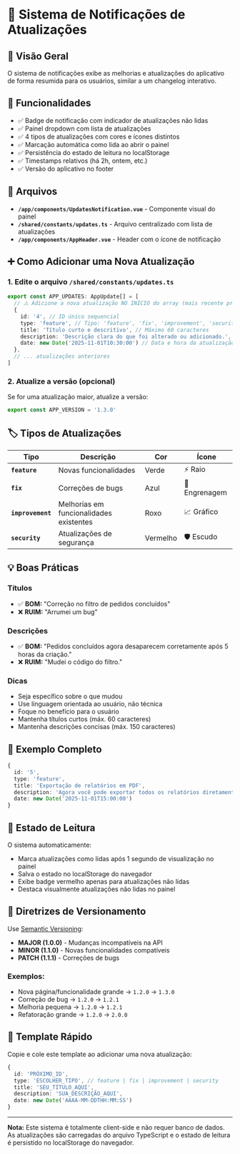 # 🔔 Sistema de Notificações de Atualizações

## 📖 Visão Geral

O sistema de notificações exibe as melhorias e atualizações do aplicativo de forma resumida para os usuários, similar a um changelog interativo.

## 🎯 Funcionalidades

- ✅ Badge de notificação com indicador de atualizações não lidas
- ✅ Painel dropdown com lista de atualizações
- ✅ 4 tipos de atualizações com cores e ícones distintos
- ✅ Marcação automática como lida ao abrir o painel
- ✅ Persistência do estado de leitura no localStorage
- ✅ Timestamps relativos (há 2h, ontem, etc.)
- ✅ Versão do aplicativo no footer

## 📂 Arquivos

- **`/app/components/UpdatesNotification.vue`** - Componente visual do painel
- **`/shared/constants/updates.ts`** - Arquivo centralizado com lista de atualizações
- **`/app/components/AppHeader.vue`** - Header com o ícone de notificação

## ➕ Como Adicionar uma Nova Atualização

### 1. Edite o arquivo `/shared/constants/updates.ts`

```typescript
export const APP_UPDATES: AppUpdate[] = [
  // ⚠️ Adicione a nova atualização NO INÍCIO do array (mais recente primeiro)
  {
    id: '4', // ID único sequencial
    type: 'feature', // Tipo: 'feature', 'fix', 'improvement', 'security'
    title: 'Título curto e descritivo', // Máximo 60 caracteres
    description: 'Descrição clara do que foi alterado ou adicionado.', // Máximo 150 caracteres
    date: new Date('2025-11-01T10:30:00') // Data e hora da atualização
  },
  // ... atualizações anteriores
]
```

### 2. Atualize a versão (opcional)

Se for uma atualização maior, atualize a versão:

```typescript
export const APP_VERSION = '1.3.0'
```

## 🏷️ Tipos de Atualizações

| Tipo | Descrição | Cor | Ícone |
|------|-----------|-----|-------|
| **`feature`** | Novas funcionalidades | Verde | ⚡ Raio |
| **`fix`** | Correções de bugs | Azul | 🔧 Engrenagem |
| **`improvement`** | Melhorias em funcionalidades existentes | Roxo | 📈 Gráfico |
| **`security`** | Atualizações de segurança | Vermelho | 🛡️ Escudo |

## 💡 Boas Práticas

### Títulos
- ✅ **BOM:** "Correção no filtro de pedidos concluídos"
- ❌ **RUIM:** "Arrumei um bug"

### Descrições
- ✅ **BOM:** "Pedidos concluídos agora desaparecem corretamente após 5 horas da criação."
- ❌ **RUIM:** "Mudei o código do filtro."

### Dicas
- Seja específico sobre o que mudou
- Use linguagem orientada ao usuário, não técnica
- Foque no benefício para o usuário
- Mantenha títulos curtos (máx. 60 caracteres)
- Mantenha descrições concisas (máx. 150 caracteres)

## 🎨 Exemplo Completo

```typescript
{
  id: '5',
  type: 'feature',
  title: 'Exportação de relatórios em PDF',
  description: 'Agora você pode exportar todos os relatórios diretamente em formato PDF com um clique.',
  date: new Date('2025-11-01T15:00:00')
}
```

## 🔄 Estado de Leitura

O sistema automaticamente:
- Marca atualizações como lidas após 1 segundo de visualização no painel
- Salva o estado no localStorage do navegador
- Exibe badge vermelho apenas para atualizações não lidas
- Destaca visualmente atualizações não lidas no painel

## 🎯 Diretrizes de Versionamento

Use [Semantic Versioning](https://semver.org/):

- **MAJOR (1.0.0)** - Mudanças incompatíveis na API
- **MINOR (1.1.0)** - Novas funcionalidades compatíveis
- **PATCH (1.1.1)** - Correções de bugs

### Exemplos:
- Nova página/funcionalidade grande → `1.2.0` → `1.3.0`
- Correção de bug → `1.2.0` → `1.2.1`
- Melhoria pequena → `1.2.0` → `1.2.1`
- Refatoração grande → `1.2.0` → `2.0.0`

## 📝 Template Rápido

Copie e cole este template ao adicionar uma nova atualização:

```typescript
{
  id: 'PRÓXIMO_ID',
  type: 'ESCOLHER_TIPO', // feature | fix | improvement | security
  title: 'SEU_TÍTULO_AQUI',
  description: 'SUA_DESCRIÇÃO_AQUI',
  date: new Date('AAAA-MM-DDTHH:MM:SS')
}
```

---

**Nota:** Este sistema é totalmente client-side e não requer banco de dados. As atualizações são carregadas do arquivo TypeScript e o estado de leitura é persistido no localStorage do navegador.
